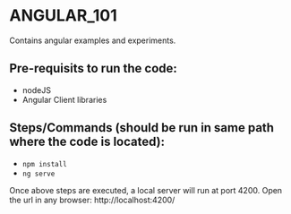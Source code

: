 # ANGULAR_101

Contains angular examples and experiments.

## Pre-requisits to run the code:
- nodeJS
- Angular Client libraries

## Steps/Commands (should be run in same path where the code is located):
- `npm install`
- `ng serve`

Once above steps are executed, a local server will run at port 4200.
Open the url in any browser: http://localhost:4200/
